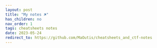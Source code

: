 ```yaml
---
layout: post
title: "My notes 🡵"
has_children: no
nav_order: 1
tags: cheatsheets notes
date: 2023-05-24
redirect_to: https://github.com/MaOutis/cheatsheets_and_ctf-notes
---
```

